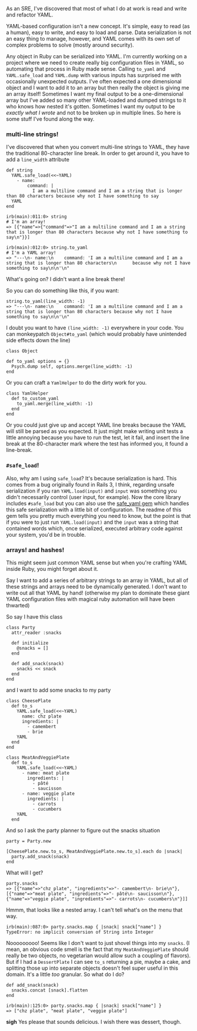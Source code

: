 As an SRE, I've discovered that most of what I do at work is read and write and refactor YAML.

YAML-based configuration isn't a new concept. It's simple, easy to read (as a human), easy to write, and easy to load and parse. Data serialization is not an easy thing to manage, however, and YAML comes with its own set of complex problems to solve (mostly around security).

Any object in Ruby can be serialized into YAML. I'm currently working on a project where we need to create really big configuration files in YAML, so automating that process in Ruby made sense. Calling `to_yaml` and `YAML.safe_load` and `YAML.dump` with various inputs has surprised me with occasionally unexpected outputs. I've often expected a one dimensional object and I want to add it to an array but then really the object is giving me an array itself! Sometimes I want my final output to be a one-dimensional array but I've added so many other YAML-loaded and dumped strings to it who knows how nested it's gotten. Sometimes I want my output to be _exactly what I wrote_ and not to be broken up in multiple lines. So here is some stuff I've found along the way.

### multi-line strings!

I've discovered that when you convert multi-line strings to YAML, they have the traditional 80-character line break. In order to get around it, you have to add a `line_width` attribute

    def string
      YAML.safe_load(<<~YAML)
        - name:
            command: |
              I am a multiline command and I am a string that is longer than 80 characters because why not I have something to say
      YAML
    end

    irb(main):011:0> string
    # I'm an array!
    => [{"name"=>{"command"=>"I am a multiline command and I am a string that is longer than 80 characters because why not I have something to say\n"}}]

    irb(main):012:0> string.to_yaml
    # I'm a YAML array!
    => "---\n- name:\n    command: 'I am a multiline command and I am a string that is longer than 80 characters\n      because why not I have something to say\n\n'\n"

What's going on? I didn't want a line break there!

So you can do something like this, if you want:

    string.to_yaml(line_width: -1)
    => "---\n- name:\n    command: 'I am a multiline command and I am a string that is longer than 80 characters because why not I have something to say\n\n'\n"

I doubt you want to have `(line_width: -1)` everywhere in your code. You can monkeypatch `Object#to_yaml` (which would probably have unintended side effects down the line)

    class Object

    def to_yaml options = {}
      Psych.dump self, options.merge(line_width: -1)
    end

Or you can craft a `YamlHelper` to do the dirty work for you.

    class YamlHelper
      def to_custom_yaml
        to_yaml.merge(line_width: -1)
      end
    end

Or you could just give up and accept YAML line breaks because the YAML will still be parsed as you expected. It just might make writing unit tests a little annoying because you have to run the test, let it fail, and insert the line break at the 80-character mark where the test has informed you, it found a line-break.

### `#safe_load`!

Also, why am I using `safe_load`? It's because serialization is hard. This comes from a bug originally found in Rails 3, I think, regarding unsafe serialization if you ran `YAML.load(input)` and `input` was something you didn't necessarily control (user input, for example). Now the core library includes `#safe_load` but you can also use the [safe_yaml gem](https://github.com/dtao/safe_yaml) which handles this safe serialization with a little bit of configuration. The readme of this gem tells you pretty much everything you need to know, but the point is that if you were to just run `YAML.load(input)` and the `input` was a string that contained words which, once serialized, executed arbitrary code against your system, you'd be in trouble.

### arrays! and hashes!

This might seem just common YAML sense but when you're crafting YAML inside Ruby, you might forget about it.

Say I want to add a series of arbitrary strings to an array in YAML, but all of these strings and arrays need to be dynamically generated. I don't want to write out all that YAML by hand! (otherwise my plan to dominate these giant YAML configuration files with magical ruby automation will have been thwarted)

So say I have this class

    class Party
      attr_reader :snacks

      def initialize
        @snacks = []
      end

      def add_snack(snack)
        snacks << snack
      end
    end

and I want to add some snacks to my party

    class CheesePlate
      def to_s
        YAML.safe_load(<<~YAML)
          name: chz plate
          ingredients: |
            - camembert
            - brie
        YAML
      end
    end

    class MeatAndVeggiePlate
      def to_s
        YAML.safe_load(<<~YAML)
          - name: meat plate
            ingredients: |
              - pâté
              - saucisson
          - name: veggie plate
            ingredients: |
              - carrots
              - cucumbers
        YAML
      end

And so I ask the party planner to figure out the snacks situation

    party = Party.new

    [CheesePlate.new.to_s, MeatAndVeggiePlate.new.to_s].each do |snack|
      party.add_snack(snack)
    end

What will I get?

    party.snacks
    => [{"name"=>"chz plate", "ingredients"=>"- camembert\n- brie\n"}, [{"name"=>"meat plate", "ingredients"=>"- pâté\n- saucisson\n"}, {"name"=>"veggie plate", "ingredients"=>"- carrots\n- cucumbers\n"}]]

Hmmm, that looks like a nested array. I can't tell what's on the menu that way.

    irb(main):087:0> party.snacks.map { |snack| snack["name"] }
    TypeError: no implicit conversion of String into Integer

Nooooooooo! Seems like I don't want to just shovel things into my `snacks`. (I mean, an obvious code smell is the fact that my `MeatAndVeggiePlate` should really be two objects, no vegetarian would allow such a coupling of flavors). But if I had a `DessertPlate` I can see `to_s` returning a pie, maybe a cake, and splitting those up into separate objects doesn't feel super useful in this domain. It's a little _too_ granular. So what do I do?


    def add_snack(snack)
      snacks.concat [snack].flatten
    end

    irb(main):125:0> party.snacks.map { |snack| snack["name"] }
    => ["chz plate", "meat plate", "veggie plate"]

**sigh** Yes please that sounds delicious. I wish there was dessert, though.
